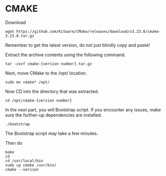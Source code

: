 # CMAKE
Download 
```
wget https://github.com/Kitware/CMake/releases/download/v3.23.0/cmake-3.23.0.tar.gz
```
Remember to get the latest version, do not just blindly copy and paste!

Extract the archive contents using the following command.
```
tar -zxvf cmake-{version number}.tar.gz
```

Next, move CMake to the /opt/ location.
```
sudo mv cmake* /opt/
```
Now CD into the directory that was extracted.
```
cd /opt/cmake-{version number}
```
In the next part, you will Bootstrap script. If you encounter any issues, make sure the further-up dependencies are installed.
```
./bootstrap
```
The Bootstrap script may take a few minutes.

Then do
```
make
cd
cd /usr/local/bin 
sudo cp cmake /usr/bin/
cmake --version
```


